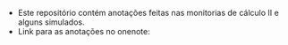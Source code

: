 - Este repositório contém anotações feitas nas monitorias de cálculo II e alguns simulados.
- Link para as anotações no onenote: 

